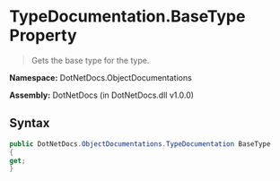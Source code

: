 # TypeDocumentation.BaseType Property
> Gets the base type for the type.

**Namespace:** DotNetDocs.ObjectDocumentations

**Assembly:** DotNetDocs (in DotNetDocs.dll v1.0.0)
## Syntax
```csharp
public DotNetDocs.ObjectDocumentations.TypeDocumentation BaseType
{
get;
}
```
